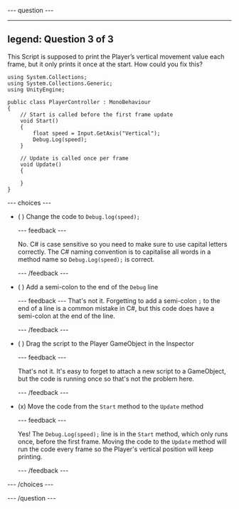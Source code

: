 
--- question ---

---
legend: Question 3 of 3
---

This Script is supposed to print the Player’s vertical movement value each frame, but it only prints it once at the start. How could you fix this?

```
using System.Collections;
using System.Collections.Generic;
using UnityEngine;

public class PlayerController : MonoBehaviour
{
    // Start is called before the first frame update
    void Start()
    {
        float speed = Input.GetAxis("Vertical");
        Debug.Log(speed);
    }

    // Update is called once per frame
    void Update()
    {

    }
}
```

--- choices ---

- ( ) Change the code to `Debug.log(speed);`

  --- feedback ---

  No. C# is case sensitive so you need to make sure to use capital letters correctly. The C# naming convention is to capitalise all words in a method name so `Debug.Log(speed);` is correct.  

  --- /feedback ---

- ( ) Add a semi-colon to the end of the `Debug` line


  --- feedback ---
That's not it. Forgetting to add a semi-colon `;` to the end of a line is a common mistake in C#, but this code does have a semi-colon at the end of the line. 

  --- /feedback ---

- ( ) Drag the script to the Player GameObject in the Inspector

  --- feedback ---

  That's not it. It's easy to forget to attach a new script to a GameObject, but the code is running once so that's not the problem here. 

  --- /feedback ---

- (x) Move the code from the `Start` method to the `Update` method

  --- feedback ---

  Yes! The `Debug.Log(speed);` line is in the `Start` method, which only runs once, before the first frame. Moving the code to the `Update` method will run the code every frame so the Player's vertical position will keep printing.

  --- /feedback ---

--- /choices ---

--- /question ---
